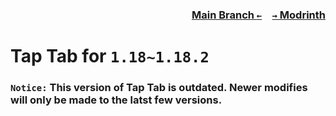 ### <p align=right>[Main Branch `←`](https://github.com/KrLite/Tap-Tab)&emsp;[`→` Modrinth](https://modrinth.com/mod/taptab)</p>

# Tap Tab for `1.18~1.18.2`

### `Notice:` This version of Tap Tab is outdated. Newer modifies will only be made to the latst few versions.
